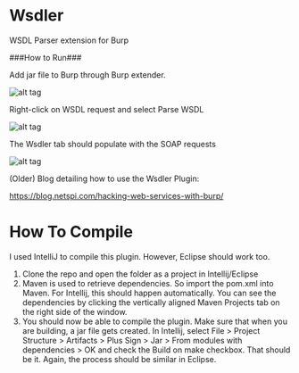 Wsdler
======

WSDL Parser extension for Burp

###How to Run###

Add jar file to Burp through Burp extender.

![alt tag](https://blog.netspi.com/wp-content/uploads/2015/05/1430624756-458a48eb0a789e8805d2e25fbb8b1b77-1024x514.png)

Right-click on WSDL request and select Parse WSDL

![alt tag](https://blog.netspi.com/wp-content/uploads/2015/05/1430624759-035d370fd48f0d9a8c8326a78fccb714.png)

The Wsdler tab should populate with the SOAP requests

![alt tag](https://blog.netspi.com/wp-content/uploads/2015/05/1430624761-83fe6f80d8d373113cced26ab6c0714b.png)

(Older) Blog detailing how to use the Wsdler Plugin:

https://blog.netspi.com/hacking-web-services-with-burp/

How To Compile
==============

I used IntelliJ to compile this plugin. However, Eclipse should work too. 

1. Clone the repo and open the folder as a project in Intellij/Eclipse
2. Maven is used to retrieve dependencies. So import the pom.xml into Maven. For Intellij, this should happen automatically. You can see the dependencies by clicking the vertically aligned Maven Projects tab on the right side of the window.
3. You should now be able to compile the plugin. Make sure that when you are building, a jar file gets created. In Intellij, select File > Project Structure > Artifacts > Plus Sign > Jar > From modules with dependencies > OK and check the Build on make checkbox. That should be it. Again, the process should be similar in Eclipse.

